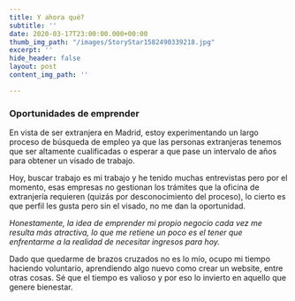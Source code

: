 ```yaml
---
title: Y ahora qué?
subtitle: ''
date: 2020-03-17T23:00:00.000+00:00
thumb_img_path: "/images/StoryStar1582490339218.jpg"
excerpt: ''
hide_header: false
layout: post
content_img_path: ''

---
```

### Oportunidades de emprender

En vista de ser extranjera en Madrid, estoy experimentando un largo proceso de búsqueda de empleo ya que las personas extranjeras tenemos que ser altamente cualificadas o esperar a que pase un intervalo de años para obtener un visado de trabajo.

Hoy, buscar trabajo es mi trabajo y he tenido muchas entrevistas pero por el momento, esas empresas no gestionan los trámites que la oficina de extranjería requieren (quizás por desconocimiento del proceso), lo cierto es que perfil les gusta pero sin el visado, no me dan la oportunidad.

_Honestamente, la idea de emprender mi propio negocio cada vez me resulta más atractiva, lo que me retiene un poco es el tener que enfrentarme a la realidad de necesitar ingresos para hoy._

Dado que quedarme de brazos cruzados no es lo mío, ocupo mi tiempo haciendo voluntario, aprendiendo algo nuevo como crear un website, entre otras cosas. Sé que el tiempo es valioso y por eso lo invierto en aquello que genere bienestar.